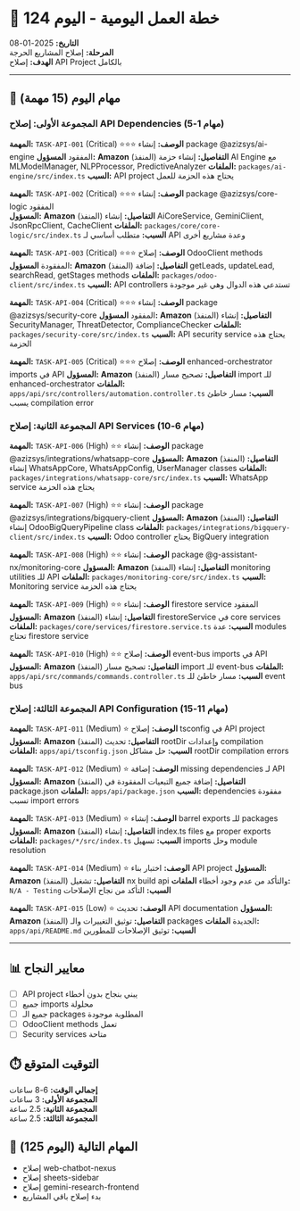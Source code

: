 # 🚀 خطة العمل اليومية - اليوم 124
**التاريخ:** 2025-01-08  
**المرحلة:** إصلاح المشاريع الحرجة  
**الهدف:** إصلاح API Project بالكامل

---

## 🎯 مهام اليوم (15 مهمة)

### **المجموعة الأولى: إصلاح API Dependencies (مهام 1-5)**

**المهمة:** `TASK-API-001` (Critical) ⭐⭐⭐
**الوصف:** إنشاء package @azizsys/ai-engine المفقود
**المسؤول:** **Amazon** (المنفذ)
**التفاصيل:** إنشاء حزمة AI Engine مع MLModelManager, NLPProcessor, PredictiveAnalyzer
**الملفات:** `packages/ai-engine/src/index.ts`
**السبب:** API project يحتاج هذه الحزمة للعمل

**المهمة:** `TASK-API-002` (Critical) ⭐⭐⭐
**الوصف:** إنشاء package @azizsys/core-logic المفقود  
**المسؤول:** **Amazon** (المنفذ)
**التفاصيل:** إنشاء AiCoreService, GeminiClient, JsonRpcClient, CacheClient
**الملفات:** `packages/core/core-logic/src/index.ts`
**السبب:** متطلب أساسي لـ API وعدة مشاريع أخرى

**المهمة:** `TASK-API-003` (Critical) ⭐⭐⭐
**الوصف:** إصلاح OdooClient methods المفقودة
**المسؤول:** **Amazon** (المنفذ)
**التفاصيل:** إضافة getLeads, updateLead, searchRead, getStages methods
**الملفات:** `packages/odoo-client/src/index.ts`
**السبب:** API controllers تستدعي هذه الدوال وهي غير موجودة

**المهمة:** `TASK-API-004` (Critical) ⭐⭐⭐
**الوصف:** إنشاء package @azizsys/security-core المفقود
**المسؤول:** **Amazon** (المنفذ)
**التفاصيل:** إنشاء SecurityManager, ThreatDetector, ComplianceChecker
**الملفات:** `packages/security-core/src/index.ts`
**السبب:** API security service يحتاج هذه الحزمة

**المهمة:** `TASK-API-005` (Critical) ⭐⭐⭐
**الوصف:** إصلاح enhanced-orchestrator imports في API
**المسؤول:** **Amazon** (المنفذ)
**التفاصيل:** تصحيح مسار import للـ enhanced-orchestrator
**الملفات:** `apps/api/src/controllers/automation.controller.ts`
**السبب:** مسار خاطئ يسبب compilation error

### **المجموعة الثانية: إصلاح API Services (مهام 6-10)**

**المهمة:** `TASK-API-006` (High) ⭐⭐
**الوصف:** إنشاء package @azizsys/integrations/whatsapp-core
**المسؤول:** **Amazon** (المنفذ)
**التفاصيل:** إنشاء WhatsAppCore, WhatsAppConfig, UserManager classes
**الملفات:** `packages/integrations/whatsapp-core/src/index.ts`
**السبب:** WhatsApp service يحتاج هذه الحزمة

**المهمة:** `TASK-API-007` (High) ⭐⭐
**الوصف:** إنشاء package @azizsys/integrations/bigquery-client
**المسؤول:** **Amazon** (المنفذ)
**التفاصيل:** إنشاء OdooBigQueryPipeline class
**الملفات:** `packages/integrations/bigquery-client/src/index.ts`
**السبب:** Odoo controller يحتاج BigQuery integration

**المهمة:** `TASK-API-008` (High) ⭐⭐
**الوصف:** إنشاء package @g-assistant-nx/monitoring-core
**المسؤول:** **Amazon** (المنفذ)
**التفاصيل:** إنشاء monitoring utilities للـ API
**الملفات:** `packages/monitoring-core/src/index.ts`
**السبب:** Monitoring service يحتاج هذه الحزمة

**المهمة:** `TASK-API-009` (High) ⭐⭐
**الوصف:** إنشاء firestore service المفقود
**المسؤول:** **Amazon** (المنفذ)
**التفاصيل:** إنشاء firestoreService في core services
**الملفات:** `packages/core/services/firestore.service.ts`
**السبب:** عدة modules تحتاج firestore service

**المهمة:** `TASK-API-010` (High) ⭐⭐
**الوصف:** إصلاح event-bus imports في API
**المسؤول:** **Amazon** (المنفذ)
**التفاصيل:** تصحيح مسار import للـ event-bus
**الملفات:** `apps/api/src/commands/commands.controller.ts`
**السبب:** مسار خاطئ للـ event bus

### **المجموعة الثالثة: إصلاح API Configuration (مهام 11-15)**

**المهمة:** `TASK-API-011` (Medium) ⭐
**الوصف:** إصلاح tsconfig في API project
**المسؤول:** **Amazon** (المنفذ)
**التفاصيل:** تحديث rootDir وإعدادات compilation
**الملفات:** `apps/api/tsconfig.json`
**السبب:** حل مشاكل rootDir compilation errors

**المهمة:** `TASK-API-012` (Medium) ⭐
**الوصف:** إضافة missing dependencies لـ API
**المسؤول:** **Amazon** (المنفذ)
**التفاصيل:** إضافة جميع التبعيات المفقودة في package.json
**الملفات:** `apps/api/package.json`
**السبب:** dependencies مفقودة تسبب import errors

**المهمة:** `TASK-API-013` (Medium) ⭐
**الوصف:** إنشاء barrel exports للـ packages
**المسؤول:** **Amazon** (المنفذ)
**التفاصيل:** إنشاء index.ts files مع proper exports
**الملفات:** `packages/*/src/index.ts`
**السبب:** تسهيل imports وحل module resolution

**المهمة:** `TASK-API-014` (Medium) ⭐
**الوصف:** اختبار بناء API project
**المسؤول:** **Amazon** (المنفذ)
**التفاصيل:** تشغيل nx build api والتأكد من عدم وجود أخطاء
**الملفات:** `N/A - Testing`
**السبب:** التأكد من نجاح الإصلاحات

**المهمة:** `TASK-API-015` (Low) ⭐
**الوصف:** تحديث API documentation
**المسؤول:** **Amazon** (المنفذ)
**التفاصيل:** توثيق التغييرات والـ packages الجديدة
**الملفات:** `apps/api/README.md`
**السبب:** توثيق الإصلاحات للمطورين

---

## 📊 معايير النجاح
- [ ] API project يبني بنجاح بدون أخطاء
- [ ] جميع imports محلولة
- [ ] جميع الـ packages المطلوبة موجودة
- [ ] OdooClient methods تعمل
- [ ] Security services متاحة

## ⏱️ التوقيت المتوقع
**إجمالي الوقت:** 6-8 ساعات  
**المجموعة الأولى:** 3 ساعات  
**المجموعة الثانية:** 2.5 ساعة  
**المجموعة الثالثة:** 2.5 ساعة

## 🔄 المهام التالية (اليوم 125)
- إصلاح web-chatbot-nexus
- إصلاح sheets-sidebar  
- إصلاح gemini-research-frontend
- بدء إصلاح باقي المشاريع